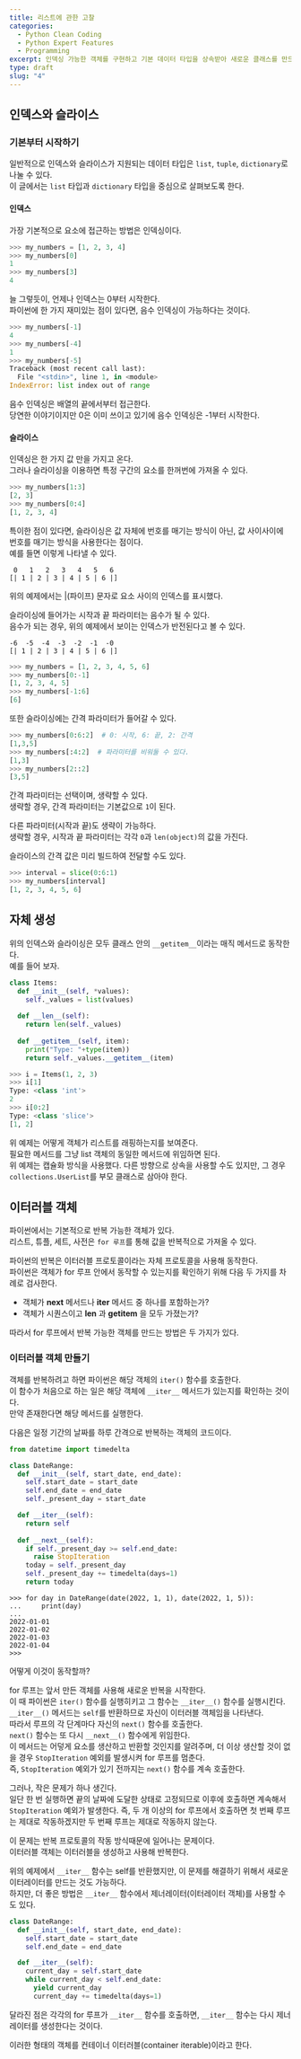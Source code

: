```yaml
---
title: 리스트에 관한 고찰
categories:
  - Python Clean Coding
  - Python Expert Features
  - Programming
excerpt: 인덱싱 가능한 객체를 구현하고 기본 데이터 타입을 상속받아 새로운 클래스를 만드는 방법.
type: draft
slug: "4"
---
```


## 인덱스와 슬라이스
### 기본부터 시작하기
일반적으로 인덱스와 슬라이스가 지원되는 데이터 타입은 `list`, `tuple`, `dictionary`로 나눌 수 있다.  
이 글에서는 `list` 타입과 `dictionary` 타입을 중심으로 살펴보도록 한다.  

#### 인덱스
가장 기본적으로 요소에 접근하는 방법은 인덱싱이다.  
```python
>>> my_numbers = [1, 2, 3, 4]
>>> my_numbers[0]
1
>>> my_numbers[3]
4
```

늘 그렇듯이, 언제나 인덱스는 0부터 시작한다.  
파이썬에 한 가지 재미있는 점이 있다면, 음수 인덱싱이 가능하다는 것이다.
```python
>>> my_numbers[-1]
4
>>> my_numbers[-4]
1
>>> my_numbers[-5]
Traceback (most recent call last):
  File "<stdin>", line 1, in <module>
IndexError: list index out of range
```

음수 인덱싱은 배열의 끝에서부터 접근한다.  
당연한 이야기이지만 0은 이미 쓰이고 있기에 음수 인덱싱은 -1부터 시작한다.  

#### 슬라이스
인덱싱은 한 가지 값 만을 가지고 온다.  
그러나 슬라이싱을 이용하면 특정 구간의 요소를 한꺼번에 가져올 수 있다.

```python
>>> my_numbers[1:3]
[2, 3]
>>> my_numbers[0:4]
[1, 2, 3, 4]
```

특이한 점이 있다면, 슬라이싱은 값 자체에 번호를 매기는 방식이 아닌, 값 사이사이에 번호를 매기는 방식을 사용한다는 점이다.  
예를 들면 이렇게 나타낼 수 있다.  
```
 0   1   2   3   4   5   6
[| 1 | 2 | 3 | 4 | 5 | 6 |]
```

위의 예제에서는 \|(파이프) 문자로 요소 사이의 인덱스를 표시했다.  

슬라이싱에 들어가는 시작과 끝 파라미터는 음수가 될 수 있다.  
음수가 되는 경우, 위의 예제에서 보이는 인덱스가 반전된다고 볼 수 있다.
```
-6  -5  -4  -3  -2  -1  -0
[| 1 | 2 | 3 | 4 | 5 | 6 |]
```
```python
>>> my_numbers = [1, 2, 3, 4, 5, 6]
>>> my_numbers[0:-1]
[1, 2, 3, 4, 5]
>>> my_numbers[-1:6]
[6]
```

또한 슬라이싱에는 간격 파라미터가 들어갈 수 있다.  
```python
>>> my_numbers[0:6:2]  # 0: 시작, 6: 끝, 2: 간격
[1,3,5]
>>> my_numbers[:4:2]  # 파라미터를 비워둘 수 있다.
[1,3]
>>> my_numbers[2::2]
[3,5]
```

간격 파라미터는 선택이며, 생략할 수 있다.  
생략할 경우, 간격 파라미터는 기본값으로 `1`이 된다.  

다른 파라미터(시작과 끝)도 생략이 가능하다.  
생략할 경우, 시작과 끝 파라미터는 각각 `0`과 `len(object)`의 값을 가진다.  


슬라이스의 간격 값은 미리 빌드하여 전달할 수도 있다.  
```python
>>> interval = slice(0:6:1)
>>> my_numbers[interval]
[1, 2, 3, 4, 5, 6]
```

## 자체 생성
위의 인덱스와 슬라이싱은 모두 클래스 안의 `__getitem__`이라는 매직 메서드로 동작한다.  
예를 들어 보자.
```python
class Items:
  def __init__(self, *values):
    self._values = list(values)
  
  def __len__(self):
    return len(self._values)
  
  def __getitem__(self, item):
    print("Type: "+type(item))
    return self._values.__getitem__(item)
```
```python
>>> i = Items(1, 2, 3)
>>> i[1]
Type: <class 'int'>
2
>>> i[0:2]
Type: <class 'slice'>
[1, 2]
```

위 예제는 어떻게 객체가 리스트를 래핑하는지를 보여준다.  
필요한 메서드를 그냥 list 객체의 동일한 메서드에 위임하면 된다.  
위 예제는 캡슐화 방식을 사용했다. 다른 방향으로 상속을 사용할 수도 있지만, 그 경우 `collections.UserList`를 부모 클래스로 삼아야 한다.  

## 이터러블 객체
파이썬에서는 기본적으로 반복 가능한 객체가 있다.  
리스트, 튜플, 세트, 사전은 `for 루프`를 통해 값을 반복적으로 가져올 수 있다.

파이썬의 반복은 이터러블 프로토콜이라는 자체 프로토콜을 사용해 동작한다.  
파이썬은 객체가 for 루프 안에서 동작할 수 있는지를 확인하기 위해 다음 두 가지를 차례로 검사한다.  

+ 객체가 __next__ 메서드나 __iter__ 메서드 중 하나를 포함하는가?
+ 객체가 시퀀스이고 __len__ 과 __getitem__ 을 모두 가졌는가?

따라서 for 루프에서 반복 가능한 객체를 만드는 방법은 두 가지가 있다.  

### 이터러블 객체 만들기
객체를 반복하려고 하면 파이썬은 해당 객체의 `iter()` 함수를 호출한다.  
이 함수가 처음으로 하는 일은 해당 객체에 `__iter__` 메서드가 있는지를 확인하는 것이다.  
만약 존재한다면 해당 메서드를 실행한다.  

다음은 일정 기간의 날짜를 하루 간격으로 반복하는 객체의 코드이다.  
```python
from datetime import timedelta

class DateRange:
  def __init__(self, start_date, end_date):
    self.start_date = start_date
    self.end_date = end_date
    self._present_day = start_date

  def __iter__(self):
    return self
  
  def __next__(self):
    if self._present_day >= self.end_date:
      raise StopIteration
    today = self._present_day
    self._present_day += timedelta(days=1)
    return today
```
```
>>> for day in DateRange(date(2022, 1, 1), date(2022, 1, 5)):
...     print(day)
...
2022-01-01
2022-01-02
2022-01-03
2022-01-04
>>>
```

어떻게 이것이 동작할까?  

for 루프는 앞서 만든 객체를 사용해 새로운 반복을 시작한다.  
이 때 파이썬은 `iter()` 함수를 실행히키고 그 함수는 `__iter__()` 함수를 실행시킨다.  
`__iter__()` 메서드는 `self`를 반환하므로 자신이 이터러블 객체임을 나타낸다.  
따라서 루프의 각 단계마다 자신의 `next()` 함수를 호출한다.  
`next()` 함수는 또 다시 `__next__()` 함수에게 위임한다.  
이 메서드는 어덯게 요소를 생산하고 반환할 것인지를 알려주며, 더 이상 생산할 것이 없을 경우 `StopIteration` 예외를 발생시켜 for 루프를 멈춘다.  
즉, `StopIteration` 예외가 있기 전까지는 `next()` 함수를 계속 호출한다.  

그러나, 작은 문제가 하나 생긴다.  
일단 한 번 실행하면 끝의 날짜에 도달한 상태로 고정되므로 이후에 호출하면 계속해서 `StopIteration` 예외가 발생한다. 즉, 두 개 이상의 for 루프에서 호출하면 첫 번째 루프는 제대로 작동하겠지만 두 번째 루프는 제대로 작동하지 않는다.  

이 문제는 반복 프로토콜의 작동 방식때문에 일어나는 문제이다.  
이터러블 객체는 이터러블을 생성하고 사용해 반복한다.  

위의 예제에서 `__iter__` 함수는 self를 반환했지만, 이 문제를 해결하기 위해서 새로운 이터레이터를 만드는 것도 가능하다.  
하지만, 더 좋은 방법은 `__iter__` 함수에서 제너레이터(이터레이터 객체)를 사용할 수도 있다.  

```python
class DateRange:
  def __init__(self, start_date, end_date):
    self.start_date = start_date
    self.end_date = end_date

  def __iter__(self):
    current_day = self.start_date
    while current_day < self.end_date:
      yield current_day
      current_day += timedelta(days=1)
```

달라진 점은 각각의 for 루프가 `__iter__` 함수를 호출하면, `__iter__` 함수는 다시 제너레이터를 생성한다는 것이다.  

이러한 형태의 객체를 컨테이너 이터러블(container iterable)이라고 한다.
